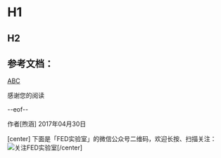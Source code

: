# H1

## H2

## 参考文档：
[ABC](ABC)

感谢您的阅读

--eof--

作者[煦涵]
2017年04月30日

[center]
下面是「FED实验室」的微信公众号二维码，欢迎长按、扫描关注：
![关注FED实验室](http://mmbiz.qpic.cn/mmbiz_jpg/9RM1R8UKDIZkZud6sLogVfDEuY39Nu9GjNtA1kmQNnGtJUgdqVNoUfN7m0hfVvbvJkiaORu7ibw0CSHdg6Lzlf1Q/640?wx_fmt=jpeg&wxfrom=5&wx_lazy=1)[/center]